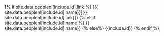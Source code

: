 {% if site.data.peoplenl[include.id].link %}
[{{ site.data.peoplenl[include.id].name}}]({{ site.data.peoplenl[include.id].link}})
{% elsif site.data.peoplenl[include.id].name %}
{{ site.data.peoplenl[include.id].name}}
{% else%}
{{include.id}}
{% endif %}
